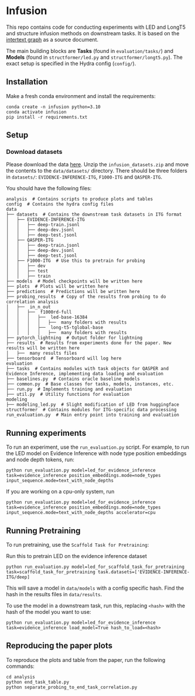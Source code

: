 # Infusion

This repo contains code for conducting experiments with LED and LongT5 and structure infusion methods on downstream tasks. It is based on the [intertext graph](https://github.com/UKPLab/intertext-graph) as a source document. 

The main building blocks are **Tasks** (found in `evaluation/tasks/`) and **Models** (found in `structformer/led.py` and `structformer/longt5.py`). The exact setup is specified in the Hydra config (`config/`).

## Installation
Make a fresh conda environment and install the requirements:
```
conda create -n infusion python=3.10
conda activate infusion
pip install -r requirements.txt
```

## Setup

### Download datasets

Please download the data [here](https://tudatalib.ulb.tu-darmstadt.de/handle/tudatalib/4111). Unzip the `infusion_datasets.zip` and move the contents to the `data/datasets/` directory. There should be three folders in `datasets/`: `EVIDENCE-INFERENCE-ITG`, `F1000-ITG` and `QASPER-ITG`.

You should have the following files:
```
analysis  # Contains scripts to produce plots and tables
config  # Contains the hydra config files
data
├── datasets  # Contains the downstream task datasets in ITG format
│   ├── EVIDENCE-INFERENCE-ITG
│   │   ├── deep-train.jsonl
│   │   ├── deep-dev.jsonl
│   │   ├── deep-test.jsonl
│   ├── QASPER-ITG
│   │   ├── deep-train.jsonl
│   │   ├── deep-dev.jsonl
│   │   ├── deep-test.jsonl
│   ├── F1000-ITG  # Use this to pretrain for probing
│   │   ├── dev
│   │   ├── test
│   │   ├── train
├── models  # Model checkpoints will be written here
├── plots  # Plots will be written here
├── predictions  # Predictions will be written here
├── probing_results  # Copy of the results from probing to do correlation analysis
│   ├──  in_n_out
│   │   ├──  f1000rd-full
│   │   │   ├──  led-base-16384
│   │   │   │   ├──  many folders with results
│   │   │   ├──  long-t5-tglobal-base
│   │   │   │   ├──  many folders with results
├── pytorch_lightning  # Output folder for lightning
├── results  # Results from experiments done for the paper. New results will be written here
│   ├──  many results files
├── tensorboard  # Tensorboard will log here
evaluation 
├── tasks  # Contains modules with task objects for QASPER and Evidence Inference, implementing data loading and evaluation
├── baselines.py  # Contains oracle baseline models
├── common.py  # Base classes for tasks, models, instances, etc.
├── run.py  # Implements training and evaluation
├── util.py  # Utility functions for evaluation
modeling
├── modeling_led.py  # Slight modification of LED from huggingface
structformer  # Contains modules for ITG-specific data processing
run_evaluation.py  # Main entry point into training and evaluation
```

## Running experiments
To run an experiment, use the `run_evaluation.py` script. For example, to run the LED model on Evidence Inference with node type position embeddings and node depth tokens, run:
```
python run_evaluation.py model=led_for_evidence_inference task=evidence_inference position_embeddings.mode=node_types input_sequence.mode=text_with_node_depths
```
If you are working on a cpu-only system, run
```
python run_evaluation.py model=led_for_evidence_inference task=evidence_inference position_embeddings.mode=node_types input_sequence.mode=text_with_node_depths accelerator=cpu
```

## Running Pretraining

To run pretraining, use the `Scaffold Task for Pretraining`:

Run this to pretrain LED on the evidence inference dataset
```
python run_evaluation.py model=led_for_scaffold_task_for_pretraining task=scaffold_task_for_pretraining task.datasets=['EVIDENCE-INFERENCE-ITG/deep]
``` 

This will save a model in `data/models` with a config specific hash. Find the hash in the results files in `data/results`.

To use the model in a downstream task, run this, replacing `<hash>` with the hash of the model you want to use:
```
python run_evaluation.py model=led_for_evidence_inference task=evidence_inference load_model=True hash_to_load=<hash>
```


## Reproducing the paper plots
To reproduce the plots and table from the paper, run the following commands:
```
cd analysis
python end_task_table.py
python separate_probing_to_end_task_correlation.py
```
